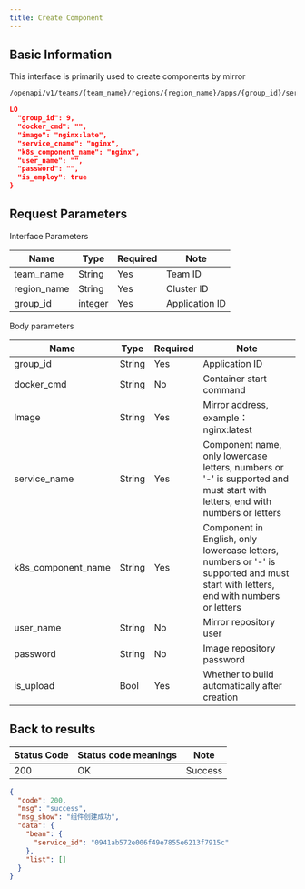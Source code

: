 ```yaml
---
title: Create Component
---
```


## Basic Information

This interface is primarily used to create components by mirror

```bash title="请求路径"
/openapi/v1/teams/{team_name}/regions/{region_name}/apps/{group_id}/services
```

```json title="Body 请求体示例"
LO
  "group_id": 9,
  "docker_cmd": "",
  "image": "nginx:late",
  "service_cname": "nginx",
  "k8s_component_name": "nginx", 
  "user_name": "",
  "password": "",
  "is_employ": true 
}
```

## Request Parameters

Interface Parameters

| Name                             | Type    | Required | Note           |
| -------------------------------- | ------- | -------- | -------------- |
| team_name   | String  | Yes      | Team ID        |
| region_name | String  | Yes      | Cluster ID     |
| group_id    | integer | Yes      | Application ID |

Body parameters

| Name                                                         | Type   | Required | Note                                                                                                                               |
| ------------------------------------------------------------ | ------ | -------- | ---------------------------------------------------------------------------------------------------------------------------------- |
| group_id                                | String | Yes      | Application ID                                                                                                                     |
| docker_cmd                              | String | No       | Container start command                                                                                                            |
| Image                                                        | String | Yes      | Mirror address, example：nginx:latest                                                                               |
| service_name                            | String | Yes      | Component name, only lowercase letters, numbers or '-' is supported and must start with letters, end with numbers or letters       |
| k8s_component_name | String | Yes      | Component in English, only lowercase letters, numbers or '-' is supported and must start with letters, end with numbers or letters |
| user_name                               | String | No       | Mirror repository user                                                                                                             |
| password                                                     | String | No       | Image repository password                                                                                                          |
| is_upload                               | Bool   | Yes      | Whether to build automatically after creation                                                                                      |

## Back to results

| Status Code | Status code meanings | Note    |
| ----------- | -------------------- | ------- |
| 200         | OK                   | Success |

```json
{
  "code": 200,
  "msg": "success",
  "msg_show": "组件创建成功", 
  "data": {
    "bean": {
      "service_id": "0941ab572e006f49e7855e6213f7915c" 
    },
    "list": [] 
  }
}
```

